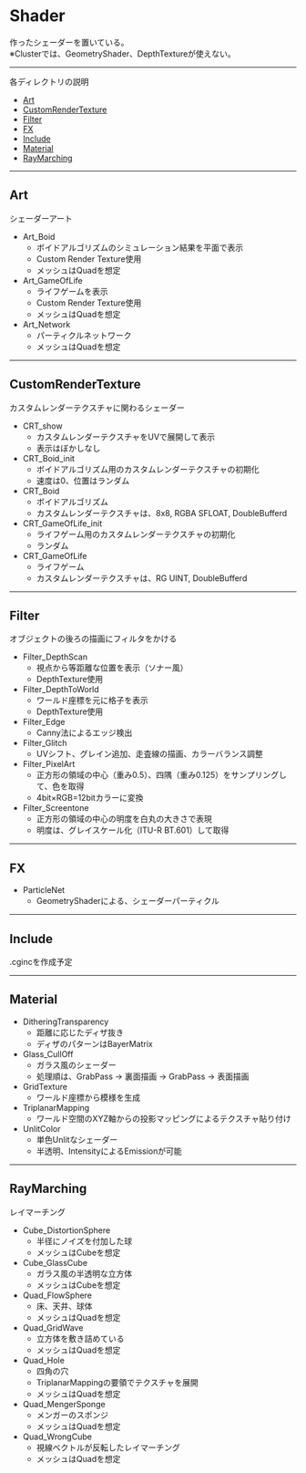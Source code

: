 # Shader
作ったシェーダーを置いている。  
※Clusterでは、GeometryShader、DepthTextureが使えない。  
___
各ディレクトリの説明
- [Art](#art)
- [CustomRenderTexture](#customrendertexture)
- [Filter](#filter)
- [FX](#fx)
- [Include](#include)
- [Material](#material)
- [RayMarching](#raymarching)
___
## Art
シェーダーアート
- Art_Boid
    - ボイドアルゴリズムのシミュレーション結果を平面で表示
    - Custom Render Texture使用
    - メッシュはQuadを想定
- Art_GameOfLife
    - ライフゲームを表示
    - Custom Render Texture使用
    - メッシュはQuadを想定
- Art_Network
    - パーティクルネットワーク
    - メッシュはQuadを想定
___
## CustomRenderTexture
カスタムレンダーテクスチャに関わるシェーダー
- CRT_show
    - カスタムレンダーテクスチャをUVで展開して表示
    - 表示はぼかしなし
- CRT_Boid_init
    - ボイドアルゴリズム用のカスタムレンダーテクスチャの初期化
    - 速度は0、位置はランダム
- CRT_Boid
    - ボイドアルゴリズム
    - カスタムレンダーテクスチャは、8x8, RGBA SFLOAT, DoubleBufferd
- CRT_GameOfLife_init
    - ライフゲーム用のカスタムレンダーテクスチャの初期化
    - ランダム
- CRT_GameOfLife
    - ライフゲーム
    - カスタムレンダーテクスチャは、RG UINT, DoubleBufferd
___
## Filter
オブジェクトの後ろの描画にフィルタをかける
- Filter_DepthScan
    - 視点から等距離な位置を表示（ソナー風）
    - DepthTexture使用
- Filter_DepthToWorld
    - ワールド座標を元に格子を表示
    - DepthTexture使用
- Filter_Edge
    - Canny法によるエッジ検出
- Filter_Glitch
    - UVシフト、グレイン追加、走査線の描画、カラーバランス調整
- Filter_PixelArt
    - 正方形の領域の中心（重み0.5）、四隅（重み0.125）をサンプリングして、色を取得
    - 4bit×RGB=12bitカラーに変換
- Filter_Screentone
    - 正方形の領域の中心の明度を白丸の大きさで表現
    - 明度は、グレイスケール化（ITU-R BT.601）して取得
___
## FX
- ParticleNet
    - GeometryShaderによる、シェーダーパーティクル
___
## Include
.cgincを作成予定
___
## Material
- DitheringTransparency
    - 距離に応じたディザ抜き
    - ディザのパターンはBayerMatrix
- Glass_CullOff
    - ガラス風のシェーダー
    - 処理順は、GrabPass -> 裏面描画 -> GrabPass -> 表面描画
- GridTexture
    - ワールド座標から模様を生成
- TriplanarMapping
    - ワールド空間のXYZ軸からの投影マッピングによるテクスチャ貼り付け
- UnlitColor
    - 単色Unlitなシェーダー
    - 半透明、IntensityによるEmissionが可能
___
## RayMarching
レイマーチング
- Cube_DistortionSphere
    - 半径にノイズを付加した球
    - メッシュはCubeを想定
- Cube_GlassCube
    - ガラス風の半透明な立方体
    - メッシュはCubeを想定
- Quad_FlowSphere
    - 床、天井、球体
    - メッシュはQuadを想定
- Quad_GridWave
    - 立方体を敷き詰めている
    - メッシュはQuadを想定
- Quad_Hole
    - 四角の穴
    - TriplanarMappingの要領でテクスチャを展開
    - メッシュはQuadを想定
- Quad_MengerSponge
    - メンガーのスポンジ
    - メッシュはQuadを想定
- Quad_WrongCube
    - 視線ベクトルが反転したレイマーチング
    - メッシュはQuadを想定